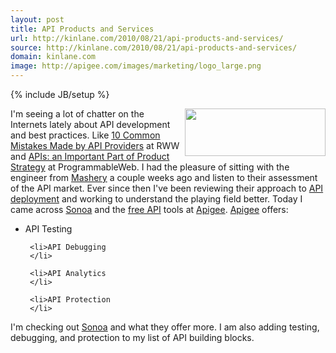 ```yaml
---
layout: post
title: API Products and Services
url: http://kinlane.com/2010/08/21/api-products-and-services/
source: http://kinlane.com/2010/08/21/api-products-and-services/
domain: kinlane.com
image: http://apigee.com/images/marketing/logo_large.png
---
```

{% include JB/setup %}<p>
     <a href="http://apigee.com/"
        target="_blank"><img class="alignnone c1"
          title="Apigee"
          src="http://apigee.com/images/marketing/logo_large.png"
          alt=""
          width="225"
          height="76"
          align="right" /></a>I'm seeing a lot of chatter on the Internets lately about API development and best practices. Like <a href="http://www.readwriteweb.com/cloud/2010/08/the-new-api-movement-may.php"
        target="_blank">10 Common Mistakes Made by API Providers</a> at RWW and <a href="http://blog.programmableweb.com/2010/08/12/apis-an-important-part-of-product-strategy/"
        target="_blank">APIs: an Important Part of Product Strategy</a> at ProgrammableWeb. I had the pleasure of sitting with the engineer from <a href="http://www.mashery.com/"
        target="_blank">Mashery</a> a couple weeks ago and listen to their assessment of the API market. Ever since then I've been reviewing their approach to <a href="http://www.mashery.com/product/"
        target="_blank">API deployment</a> and working to understand the playing field better. Today I came across <a href="http://www.sonoasystems.com/"
        target="_blank">Sonoa</a> and the <a href="http://apigee.com/"
        target="_blank">free API</a> tools at <a href="http://apigee.com/"
        target="_blank">Apigee</a>. <a href="http://apigee.com/"
        target="_blank">Apigee</a> offers:
</p>

<ul class="mainlist">
     <li>API Testing
     </li>

     <li>API Debugging
     </li>

     <li>API Analytics
     </li>

     <li>API Protection
     </li>
</ul>

<p>
     I'm checking out <a href="http://www.sonoasystems.com/"
        target="_blank">Sonoa</a> and what they offer more. I am also adding testing, debugging, and protection to my list of API building blocks.
</p>